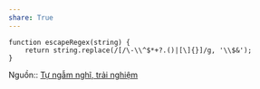 ```yaml
---
share: True
---
```

```
function escapeRegex(string) {
    return string.replace(/[/\-\\^$*+?.()|[\]{}]/g, '\\$&');
}
```
Nguồn:: [Tự ngẫm nghĩ, trải nghiệm](T%E1%BB%B1%20ng%E1%BA%ABm%20ngh%C4%A9,%20tr%E1%BA%A3i%20nghi%E1%BB%87m.md#)